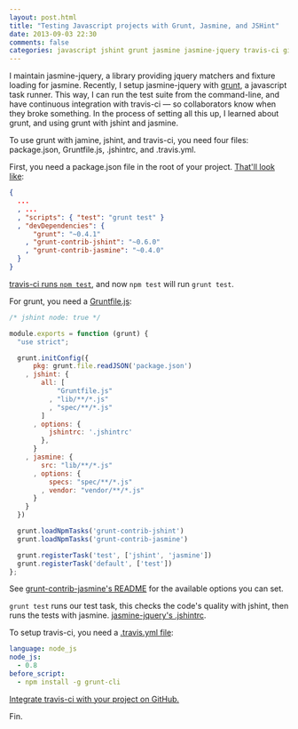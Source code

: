 ```yaml
---
layout: post.html
title: "Testing Javascript projects with Grunt, Jasmine, and JSHint"
date: 2013-09-03 22:30
comments: false
categories: javascript jshint grunt jasmine jasmine-jquery travis-ci github ci npm node
---
```


I maintain jasmine-jquery, a library providing jquery matchers and fixture loading for jasmine. Recently, I setup jasmine-jquery with [grunt](http://gruntjs.com/), a javascript task runner. This way, I can run the test suite from the command-line, and have continuous integration with travis-ci — so collaborators know when they broke something. In the process of setting all this up, I learned about grunt, and using grunt with jshint and jasmine.

To use grunt with jamine, jshint, and travis-ci, you need four files: package.json, Gruntfile.js, .jshintrc, and .travis.yml.

First, you need a package.json file in the root of your project. [That'll look like](https://github.com/velesin/jasmine-jquery/blob/master/package.json):

``` json
{
  ...
  , ...
  , "scripts": { "test": "grunt test" }
  , "devDependencies": {
      "grunt": "~0.4.1"
    , "grunt-contrib-jshint": "~0.6.0"
    , "grunt-contrib-jasmine": "~0.4.0"
  }
}
```

[travis-ci runs `npm test`](http://about.travis-ci.org/docs/user/languages/javascript-with-nodejs/#Default-Test-Script), and now `npm test` will run `grunt test`.

For grunt, you need a [Gruntfile.js](https://github.com/velesin/jasmine-jquery/blob/master/Gruntfile.js):

``` javascript
/* jshint node: true */

module.exports = function (grunt) {
  "use strict";

  grunt.initConfig({
      pkg: grunt.file.readJSON('package.json')
    , jshint: {
        all: [
            "Gruntfile.js"
          , "lib/**/*.js"
          , "spec/**/*.js"
        ]
      , options: {
          jshintrc: '.jshintrc'
        },
      }
    , jasmine: {
        src: "lib/**/*.js"
      , options: {
          specs: "spec/**/*.js"
        , vendor: "vendor/**/*.js"
      }
    }
  })

  grunt.loadNpmTasks('grunt-contrib-jshint')
  grunt.loadNpmTasks('grunt-contrib-jasmine')

  grunt.registerTask('test', ['jshint', 'jasmine'])
  grunt.registerTask('default', ['test'])
};
```

See [grunt-contrib-jasmine's README](https://github.com/gruntjs/grunt-contrib-jasmine) for the available options you can set.

`grunt test` runs our test task, this checks the code's quality with jshint, then runs the tests with jasmine. [jasmine-jquery's .jshintrc](https://github.com/velesin/jasmine-jquery/blob/master/.jshintrc).

To setup travis-ci, you need a [.travis.yml file](https://github.com/velesin/jasmine-jquery/blob/master/.travis.yml):

``` yaml
language: node_js
node_js:
  - 0.8
before_script:
  - npm install -g grunt-cli
```

[Integrate travis-ci with your project on GitHub.](http://about.travis-ci.org/docs/user/getting-started/#Step-one%3A-Sign-in)

Fin.
